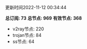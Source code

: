 更新时间2022-11-12 00:34:44

**总订阅: 73**
**总节点: 969**
**有效节点: 368**
- v2ray节点: 220
- trojan节点: 84
- ss节点: 64

